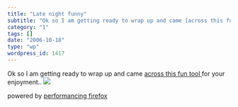 ```yaml
---
title: "Late night funny"
subtitle: "Ok so I am getting ready to wrap up and came [across this fun tool ](http://www.churchsigngenerator...."
category: "1"
tags: []
date: "2006-10-18"
type: "wp"
wordpress_id: 1417
---
```

Ok so I am getting ready to wrap up and came [across this fun tool ](http://www.churchsigngenerator.com/)for your enjoyment..
![](https://i0.wp.com/img49.imageshack.us/img49/8897/churchsignyn0.jpg?w=584)

powered by [performancing firefox](http://performancing.com/firefox)